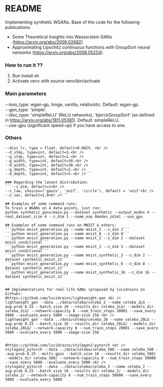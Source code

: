 # README #
Implementing synthetic WGANs. 
Base of the code for the following publications:<br />
- Some Theoretical Insights into Wasserstein GANs (https://arxiv.org/abs/2006.02682).<br />
- Approximating Lipschitz continuous functions with GroupSort neural networks (https://arxiv.org/abs/2006.05254).<br />

### How to run it ??
1) Run install.sh
2) Activate venv with source venv/bin/activate

### Main parameters
--loss_type: wgan-gp, hinge, vanilla, relativistic. Default: wgan-gp.<br />
--gen_type: 'simple'.<br />
--disc_type: 'simpleReLU' (ReLU networks), 'bjorckGroupSort' (as defined in https://arxiv.org/abs/1811.05381). Default: simpleReLU.<br />
--use-gpu (significant speed-up) if you have access to one.

### Others
```--gen_lr, type = float, default=0.0025. <br />
--disc_lr, type = float, default=0.0025. <br />
--d_step, type=int, default=3.<br />
--g_step, type=int, default=1.<br />
--g_width, type=int, default=30.<br />
--d_width, type=int, default=30.<br />
--g_depth, type=int, default=2.<br />
--d_depth, type=int, default=5.<br />```

### Regarding the latent distribution:
```--z_dim, default=1<br />
--z_law, choices=('gauss', 'unif', 'circle'), default = 'unif'<br />
--z_var, default=1.0<br />```

## Examples of some command runs:
To train a WGANs on 4 data points, just run:
python synthetic_gans/main.py --dataset synthetic --output_modes 4 --real_dataset_size 4 --z_dim 1 --name_exp 4modes_zdim1 --use_gpu

## Examples of some command runs on MNIST & others:
```python mnist_generation.py --name mnist_2 --z_dim 2```
```python mnist_generation.py --name mnist_8 --z_dim 8```
```python mnist_generation.py --name mnist_2 --z_dim 2 --dataset mnist_conditional```
```python mnist_generation.py --name mnist_3 --z_dim 3 --dataset mnist_conditional```
```python mnist_generation.py --name mnist_synthetic_2 --z_dim 2 --dataset synthetic_mnist_z2```
```python mnist_generation.py --name mnist_synthetic_8 --z_dim 8 --dataset synthetic_mnist_z2```
```python mnist_generation.py --name mnist_synthetic_16 --z_dim 16 --dataset synthetic_mnist_z2```


## Implementations for real-life GANs (proposed by lucidrains on Github):
#https://github.com/lucidrains/lightweight-gan <br />
lightweight_gan --data ../data/celeba/celeba_2 --name celeba_2LG --aug-prob 0.25 --batch_size 16 --results_dir celeba_2LG/ --models_dir celeba_2LG/ --network-capacity 8 --num_train_steps 30001 --save_every 5000 --evaluate_every 5000 --image-size 256 <br />
lightweight_gan --data ../data/celeba/celeba_20 --name celeba_20LG --aug-prob 0.25 --batch_size 16 --results_dir celeba_20LG/ --models_dir celeba_20LG/ --network-capacity 8 --num_train_steps 20001 --save_every 5000 --evaluate_every 5000 --image-size 256


#https://github.com/lucidrains/stylegan2-pytorch <br />
stylegan2_pytorch --data ../data/celeba/celeba_500 --name celeba_500 --aug-prob 0.25 --multi-gpus --batch_size 16 --results_dir celeba_500/ --models_dir celeba_500/ --network-capacity 8 --num_train_steps 50000 --save_every 5000 --evaluate_every 5000 <br />
stylegan2_pytorch --data ../data/celeba/celeba_2 --name celeba_2 --aug-prob 0.25 --batch_size 16 --results_dir celeba_2/ --models_dir celeba_2/ --network-capacity 8 --num_train_steps 50000 --save_every 5000 --evaluate_every 5000
